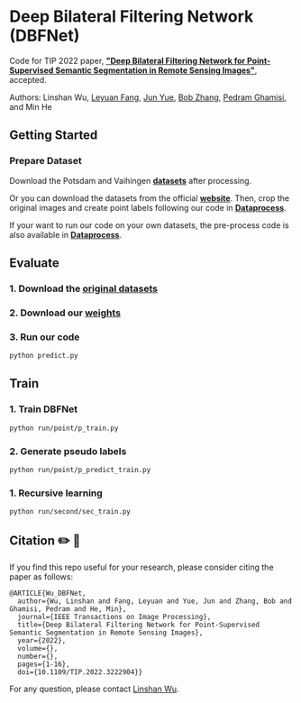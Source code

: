 # Deep Bilateral Filtering Network (DBFNet)
Code for TIP 2022 paper, [**"Deep Bilateral Filtering Network for Point-Supervised Semantic Segmentation in Remote Sensing Images"**](https://ieeexplore.ieee.org/document/9961229), accepted.

Authors: Linshan Wu, <a href="https://scholar.google.com/citations?hl=en&user=Gfa4nasAAAAJ">Leyuan Fang</a>, <a href="https://scholar.google.com/citations?user=epXQ1RwAAAAJ&hl=en&oi=ao">Jun Yue</a>, <a href="https://scholar.google.com/citations?user=dlZuABAAAAAJ&hl=en">Bob Zhang</a>, <a href="https://scholar.google.com/citations?user=Gr9afd0AAAAJ&hl=en">Pedram Ghamisi</a>, and Min He

## Getting Started
### Prepare Dataset
Download the Potsdam and Vaihingen [<b>datasets</b>](https://drive.google.com/drive/folders/1CiYzJyBn1rV-xsrsYQ6o2HDQjdfnadHl) after processing.

Or you can download the datasets from the official [<b>website</b>](https://www.isprs.org/education/benchmarks/UrbanSemLab/2d-sem-label-vaihingen.aspx). Then, crop the original images and create point labels following our code in [<b>Dataprocess</b>](https://github.com/Luffy03/DBFNet/tree/master/DataProcess).

If your want to run our code on your own datasets, the pre-process code is also available in [<b>Dataprocess</b>](https://github.com/Luffy03/DBFNet/tree/master/DataProcess).

## Evaluate
### 1. Download the [<b>original datasets</b>](https://www.isprs.org/education/benchmarks/UrbanSemLab/2d-sem-label-vaihingen.aspx)
### 2. Download our [<b>weights</b>](https://drive.google.com/drive/folders/1CiYzJyBn1rV-xsrsYQ6o2HDQjdfnadHl)
### 3. Run our code
```bash
python predict.py
```

## Train 
### 1. Train DBFNet
```bash 
python run/point/p_train.py
```
### 2. Generate pseudo labels
```bash 
python run/point/p_predict_train.py
```
### 1. Recursive learning
```bash 
python run/second/sec_train.py
```

## Citation ✏️ 📄

If you find this repo useful for your research, please consider citing the paper as follows:

```
@ARTICLE{Wu_DBFNet,
  author={Wu, Linshan and Fang, Leyuan and Yue, Jun and Zhang, Bob and Ghamisi, Pedram and He, Min},
  journal={IEEE Transactions on Image Processing}, 
  title={Deep Bilateral Filtering Network for Point-Supervised Semantic Segmentation in Remote Sensing Images}, 
  year={2022},
  volume={},
  number={},
  pages={1-16},
  doi={10.1109/TIP.2022.3222904}}
```

For any question, please contact [Linshan Wu](mailto:15274891948@163.com).
